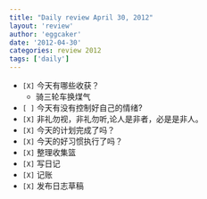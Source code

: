 ```yaml
---
title: "Daily review April 30, 2012" 
layout: 'review'
author: 'eggcaker'
date: '2012-04-30'
categories: review 2012
tags: ['daily']
---
```



  * `[X]` 今天有哪些收获？ 
    * 骑三轮车换煤气 
  * `[ ]` 今天有没有控制好自己的情绪? 
  * `[X]` 非礼勿视，非礼勿听,论人是非者，必是是非人。 
  * `[X]` 今天的计划完成了吗？ 
  * `[X]` 今天的好习惯执行了吗？ 
  * `[X]` 整理收集篮 
  * `[X]` 写日记 
  * `[X]` 记账 
  * `[X]` 发布日志草稿 


